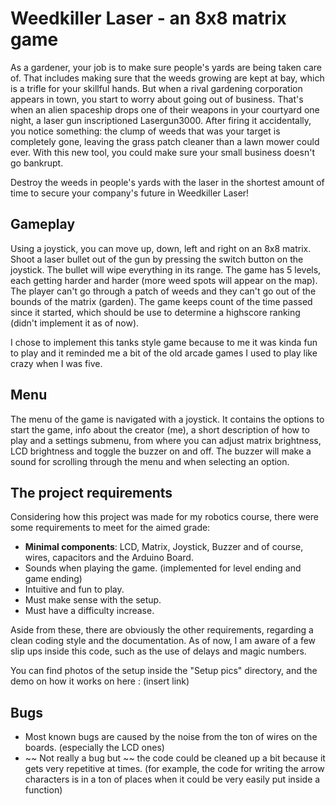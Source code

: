 # Weedkiller Laser - an 8x8 matrix game 

As a gardener, your job is to make sure people's yards are being taken care of. That includes making sure that the weeds growing are kept at bay, which is a trifle for your skillful hands. But when a rival gardening corporation appears in town, you start to worry about going out of business. That's when an alien spaceship drops one of their weapons in your courtyard one night, a laser gun inscriptioned Lasergun3000. After firing it accidentally, you notice something: the clump of weeds that was your target is completely gone, leaving the grass patch cleaner than a lawn mower could ever. With this new tool, you could make sure your small business doesn't go bankrupt. 

Destroy the weeds in people's yards with the laser in the shortest amount of time to secure your company's future in Weedkiller Laser!

## Gameplay

Using a joystick, you can move up, down, left and right on an 8x8 matrix. Shoot a laser bullet out of the gun by pressing the switch button on the joystick. The bullet will wipe everything in its range. The game has 5 levels, each getting harder and harder (more weed spots will appear on the map). The player can't go through a patch of weeds and they can't go out of the bounds of the matrix (garden). The game keeps count of the time passed since it started, which should be use to determine a highscore ranking (didn't implement it as of now).

I chose to implement this tanks style game because to me it was kinda fun to play and it reminded me a bit of the old arcade games I used to play like crazy when I was five.

## Menu

The menu of the game is navigated with a joystick. It contains the options to start the game, info about the creator (me), a short description of how to play and a settings submenu, from where you can adjust matrix brightness, LCD brightness and toggle the buzzer on and off. The buzzer will make a sound for scrolling through the menu and when selecting an option.

## The project requirements

Considering how this project was made for my robotics course, there were some requirements to meet for the aimed grade: </br>
- <b>Minimal components</b>: LCD, Matrix, Joystick, Buzzer and of course, wires, capacitors and the Arduino Board. </br>
- Sounds when playing the game. (implemented for level ending and game ending) </br>
- Intuitive and fun to play. </br>
- Must make sense with the setup. </br>
- Must have a difficulty increase. </br>

Aside from these, there are obviously the other requirements, regarding a clean coding style and the documentation. As of now, I am aware of a few slip ups inside this code, such as the use of delays and magic numbers.

You can find photos of the setup inside the "Setup pics" directory, and the demo on how it works on here : (insert link)

## Bugs

- Most known bugs are caused by the noise from the ton of wires on the boards. (especially the LCD ones)
- ~~ Not really a bug but ~~ the code could be cleaned up a bit because it gets very repetitive at times. (for example, the code for writing the arrow characters is in a ton of places when it could be very easily put inside a function)
